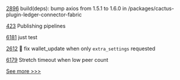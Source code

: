 
[2896](https://github.com/hyperledger/cacti/pull/2896) build(deps): bump axios from 1.5.1 to 1.6.0 in /packages/cactus-plugin-ledger-connector-fabric

[423](https://github.com/hyperledger-labs/fablo/pull/423) Publishing pipelines

[6181](https://github.com/hyperledger/besu/pull/6181) just test

[2612](https://github.com/hyperledger/aries-cloudagent-python/pull/2612) :bug: fix wallet_update when only `extra_settings` requested

[6179](https://github.com/hyperledger/besu/pull/6179) Stretch timeout when low peer count


[See more >>>](https://start-here.hyperledger.org/pull-requests)
